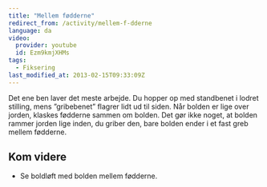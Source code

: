 ```yaml
---
title: "Mellem fødderne"
redirect_from: /activity/mellem-f-dderne
language: da
video:
  provider: youtube
  id: Ezm9kmjXHMs
tags:
  - Fiksering
last_modified_at: 2013-02-15T09:33:09Z
---
```


Det ene ben laver det meste arbejde. Du hopper op med standbenet i lodret
stilling, mens ”gribebenet” flagrer lidt ud til siden. Når bolden er lige over
jorden, klaskes fødderne sammen om bolden. Det gør ikke noget, at bolden
rammer jorden lige inden, du griber den, bare bolden ender i et fast greb
mellem fødderne.

## Kom videre

- Se boldløft med bolden mellem fødderne.
